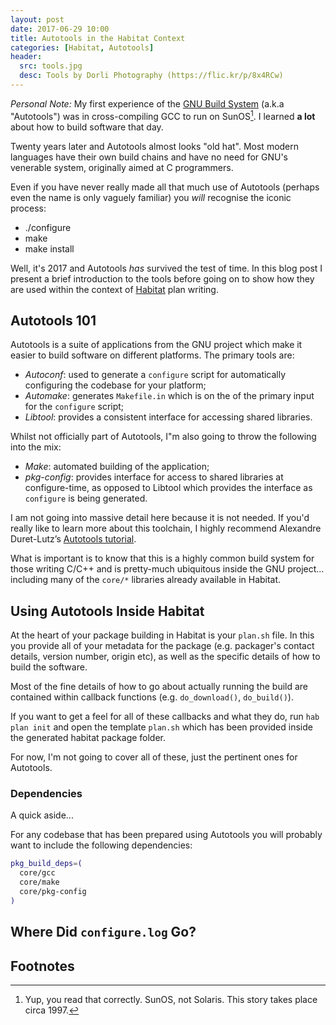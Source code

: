 ```yaml
---
layout: post
date: 2017-06-29 10:00
title: Autotools in the Habitat Context
categories: [Habitat, Autotools]
header:
  src: tools.jpg
  desc: Tools by Dorli Photography (https://flic.kr/p/8x4RCw)
---
```

_Personal Note:_ My first experience of the [GNU Build
System](https://en.wikipedia.org/wiki/GNU_Build_System) (a.k.a
"Autotools") was in cross-compiling GCC to run on SunOS[^1]. I learned
**a lot** about how to build software that day.

Twenty years later and Autotools almost looks "old hat". Most modern
languages have their own build chains and have no need for GNU's
venerable system, originally aimed at C programmers.

Even if you have never really made all that much use of Autotools
(perhaps even the name is only vaguely familiar) you _will_ recognise
the iconic process:

- ./configure
- make
- make install

Well, it's 2017 and Autotools _has_ survived the test of time. In this
blog post I present a brief introduction to the tools before going on
to show how they are used within the context of
[Habitat](https://habitat.sh) plan writing.

## Autotools 101

Autotools is a suite of applications from the GNU project which make
it easier to build software on different platforms. The primary tools
are:

- _Autoconf_: used to generate a `configure` script for automatically
  configuring the codebase for your platform;
- _Automake_: generates `Makefile.in` which is on the of the primary
  input for the `configure` script;
- _Libtool_: provides a consistent interface for accessing shared
  libraries.

Whilst not officially part of Autotools, I"m also going to throw the
following into the mix:

- _Make_: automated building of the application;
- _pkg-config_: provides interface for access to shared libraries at
  configure-time, as opposed to Libtool which provides the interface
  as `configure` is being generated.

I am not going into massive detail here because it is not needed. If
you'd really like to learn more about this toolchain, I highly
recommend Alexandre Duret-Lutz’s [Autotools
tutorial](https://www.lrde.epita.fr/~adl/autotools.html).

What is important is to know that this is a highly common build
system for those writing C/C++ and is pretty-much ubiquitous inside
the GNU project... including many of the `core/*` libraries already
available in Habitat.

## Using Autotools Inside Habitat

At the heart of your package building in Habitat is your `plan.sh`
file. In this you provide all of your metadata for the package
(e.g. packager's contact details, version number, origin etc), as well
as the specific details of how to build the software.

Most of the fine details of how to go about actually running the build
are contained within callback functions (e.g. `do_download()`,
`do_build()`).

If you want to get a feel for all of these callbacks and what they do,
run `hab plan init` and open the template `plan.sh` which has been
provided inside the generated habitat package folder.

For now, I'm not going to cover all of these, just the pertinent ones
for Autotools.

### Dependencies

A quick aside...

For any codebase that has been prepared using Autotools you will
probably want to include the following dependencies:

```bash
pkg_build_deps=(
  core/gcc
  core/make
  core/pkg-config
)
```

## Where Did `configure.log` Go?

## Footnotes

[^1]: Yup, you read that correctly. SunOS, not Solaris. This story takes place circa 1997.
